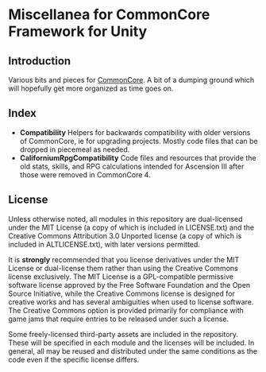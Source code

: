# Miscellanea for CommonCore Framework for Unity

## Introduction

Various bits and pieces for [CommonCore](https://github.com/XCVG/commoncore/). A bit of a dumping ground which will hopefully get more organized as time goes on.

## Index

* **Compatibility** Helpers for backwards compatibility with older versions of CommonCore, ie for upgrading projects. Mostly code files that can be dropped in piecemeal as needed.
* **CaliforniumRpgCompatibility** Code files and resources that provide the old stats, skills, and RPG calculations intended for Ascension III after those were removed in CommonCore 4.

## License

Unless otherwise noted, all modules in this repository are dual-licensed under the MIT License (a copy of which is included in LICENSE.txt) and the Creative Commons Attribution 3.0 Unported license (a copy of which is included in ALTLICENSE.txt), with later versions permitted.

It is **strongly** recommended that you license derivatives under the MIT License or dual-license them rather than using the Creative Commons license exclusively. The MIT License is a GPL-compatible permissive software license approved by the Free Software Foundation and the Open Source Initiative, while the Creative Commons license is designed for creative works and has several ambiguities when used to license software. The Creative Commons option is provided primarily for compliance with game jams that require entries to be released under such a license.

Some freely-licensed third-party assets are included in the repository. These will be specified in each module and the licenses will be included. In general, all may be reused and distributed under the same conditions as the code even if the specific license differs.